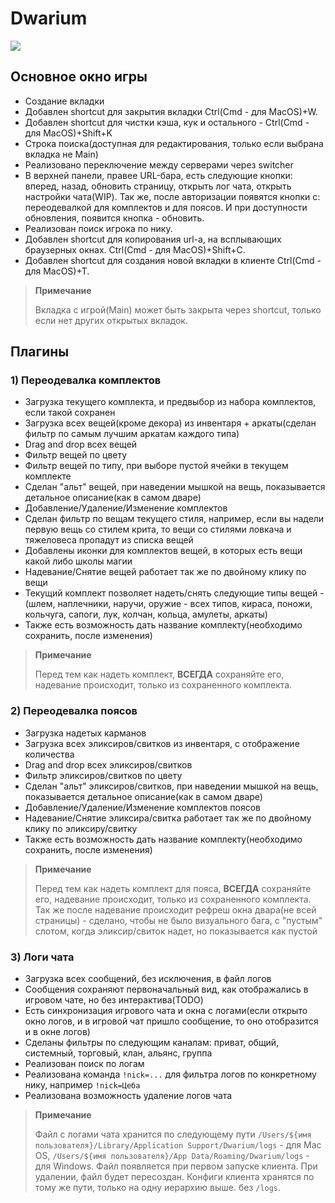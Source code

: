 # Dwarium


![](https://i.ibb.co/wrpfdqp/slide-1-1.jpg)

## Основное окно игры 
- Создание вкладки
- Добавлен shortcut для закрытия вкладки Ctrl(Cmd - для MacOS)+W. 
- Добавлен shortcut для чистки кэша, кук и остального - Ctrl(Cmd - для MacOS)+Shift+K
- Строка поиска(доступная для редактирования, только если выбрана вкладка не Main)
- Реализовано переключение между серверами через switcher
- В верхней панели, правее URL-бара, есть следующие кнопки: вперед, назад, обновить страницу, открыть лог чата, открыть настройки чата(WIP). Так же, после авторизации появятся кнопки с: переодевалкой для комплектов и для поясов. И при доступности обновления, появится кнопка - обновить.
- Реализован поиск игрока по нику. 
- Добавлен shortcut для копирования url-а, на всплывающих браузерных окнах. Ctrl(Cmd - для MacOS)+Shift+C.
- Добавлен shortcut для создания новой вкладки в клиенте Ctrl(Cmd - для MacOS)+T.

> **Примечание** 
>
> Вкладка с игрой(Main) может быть закрыта через shortcut, только если нет других открытых вкладок.

## Плагины

### 1) Переодевалка комплектов
- Загрузка текущего комплекта, и предвыбор из набора комплектов, если такой сохранен
- Загрузка всех вещей(кроме декора) из инвентаря + аркаты(сделан фильтр по самым лучшим аркатам каждого типа)
- Drag and drop всех вещей
- Фильтр вещей по цвету
- Фильтр вещей по типу, при выборе пустой ячейки в текущем комплекте
- Сделан "альт" вещей, при наведении мышкой на вещь, показывается детальное описание(как в самом дваре)
- Добавление/Удаление/Изменение комплектов
- Сделан фильтр по вещам текущего стиля, например, если вы надели первую вещь со стилем крита, то вещи со стилями ловкача и тяжеловеса пропадут из списка вещей
- Добавлены иконки для комплектов вещей, в которых есть вещи какой либо школы магии
- Надевание/Снятие вещей работает так же по двойному клику по вещи
- Текущий комплект позволяет надеть/снять следующие типы вещей - (шлем, наплечники, наручи, оружие - всех типов, кираса, поножи, кольчуга, сапоги, лук, колчан, кольца, амулеты, аркаты)
- Также есть возможность дать название комплекту(необходимо сохранить, после изменения)

> **Примечание** 
>
> Перед тем как надеть комплект, **ВСЕГДА** сохраняйте его, надевание происходит, только из сохраненного комплекта.


### 2) Переодевалка поясов
- Загрузка надетых карманов
- Загрузка всех эликсиров/свитков из инвентаря, с отображение количества
- Drag and drop всех эликсиров/свитков
- Фильтр эликсиров/свитков по цвету
- Сделан "альт" эликсиров/свитков, при наведении мышкой на вещь, показывается детальное описание(как в самом дваре)
- Добавление/Удаление/Изменение комплектов поясов
- Надевание/Снятие эликсира/свитка работает так же по двойному клику по эликсиру/свитку
- Также есть возможность дать название комплекту(необходимо сохранить, после изменения)

> **Примечание**
> >
> Перед тем как надеть комплект для пояса, **ВСЕГДА** сохраняйте его, надевание происходит, только из сохраненного комплекта. Так же после надевание происходит рефреш окна двара(не всей страницы) - сделано, чтобы не было визуального бага, с "пустым" слотом, когда эликсир/свиток надет, но показывается как пустой

### 3) Логи чата
- Загрузка всех сообщений, без исключения, в файл логов
- Сообщения сохраняют первоначальный вид, как отображались в игровом чате, но без интерактива(TODO)
- Есть синхронизация игрового чата и окна с логами(если открыто окно логов, и в игровой чат пришло сообщение, то оно отобразится и в окне логов)
- Сделаны фильтры по следующим каналам: приват, общий, системный, торговый, клан, альянс, группа
- Реализован поиск по логам
- Реализована команда `!nick=...` для фильтра логов по конкретному нику, например `!nick=Цеба`
- Реализована возможность удаление логов чата

> **Примечание**
> >
> Файл с логами чата хранится по следующему пути `/Users/${имя пользователя}/Library/Application Support/Dwarium/logs` - для Mac OS, `/Users/${имя пользователя}/App Data/Roaming/Dwarium/logs` - для Windows. Файл появляется при первом запуске клиента. При удалении, файл будет пересоздан.
> Конфиги клиента хранятся по тому же пути, только на одну иерархию выше. без `/logs`.

